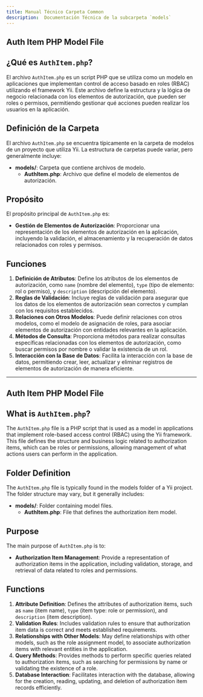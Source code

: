 ```yaml
---
title: Manual Técnico Carpeta Common
description:  Documentación Técnica de la subcarpeta `models`
---
```


## Auth Item PHP Model File

## ¿Qué es `AuthItem.php`?

El archivo `AuthItem.php` es un script PHP que se utiliza como un modelo en aplicaciones que implementan control de acceso basado en roles (RBAC) utilizando el framework Yii. Este archivo define la estructura y la lógica de negocio relacionada con los elementos de autorización, que pueden ser roles o permisos, permitiendo gestionar qué acciones pueden realizar los usuarios en la aplicación.

## Definición de la Carpeta

El archivo `AuthItem.php` se encuentra típicamente en la carpeta de modelos de un proyecto que utiliza Yii. La estructura de carpetas puede variar, pero generalmente incluye:

- **models/**: Carpeta que contiene archivos de modelo.
  - **AuthItem.php**: Archivo que define el modelo de elementos de autorización.

## Propósito

El propósito principal de `AuthItem.php` es:

- **Gestión de Elementos de Autorización**: Proporcionar una representación de los elementos de autorización en la aplicación, incluyendo la validación, el almacenamiento y la recuperación de datos relacionados con roles y permisos.

## Funciones

1. **Definición de Atributos**: Define los atributos de los elementos de autorización, como `name` (nombre del elemento), `type` (tipo de elemento: rol o permiso), y `description` (descripción del elemento).
2. **Reglas de Validación**: Incluye reglas de validación para asegurar que los datos de los elementos de autorización sean correctos y cumplan con los requisitos establecidos.
3. **Relaciones con Otros Modelos**: Puede definir relaciones con otros modelos, como el modelo de asignación de roles, para asociar elementos de autorización con entidades relevantes en la aplicación.
4. **Métodos de Consulta**: Proporciona métodos para realizar consultas específicas relacionadas con los elementos de autorización, como buscar permisos por nombre o validar la existencia de un rol.
5. **Interacción con la Base de Datos**: Facilita la interacción con la base de datos, permitiendo crear, leer, actualizar y eliminar registros de elementos de autorización de manera eficiente.

---

## Auth Item PHP Model File

## What is `AuthItem.php`?

The `AuthItem.php` file is a PHP script that is used as a model in applications that implement role-based access control (RBAC) using the Yii framework. This file defines the structure and business logic related to authorization items, which can be roles or permissions, allowing management of what actions users can perform in the application.

## Folder Definition

The `AuthItem.php` file is typically found in the models folder of a Yii project. The folder structure may vary, but it generally includes:

- **models/**: Folder containing model files.
  - **AuthItem.php**: File that defines the authorization item model.

## Purpose

The main purpose of `AuthItem.php` is to:

- **Authorization Item Management**: Provide a representation of authorization items in the application, including validation, storage, and retrieval of data related to roles and permissions.

## Functions

1. **Attribute Definition**: Defines the attributes of authorization items, such as `name` (item name), `type` (item type: role or permission), and `description` (item description).
2. **Validation Rules**: Includes validation rules to ensure that authorization item data is correct and meets established requirements.
3. **Relationships with Other Models**: May define relationships with other models, such as the role assignment model, to associate authorization items with relevant entities in the application.
4. **Query Methods**: Provides methods to perform specific queries related to authorization items, such as searching for permissions by name or validating the existence of a role.
5. **Database Interaction**: Facilitates interaction with the database, allowing for the creation, reading, updating, and deletion of authorization item records efficiently.